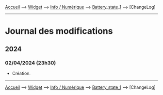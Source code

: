 <a href="{{site.url}}/documentation">Accueil</a> --> <a href="{{site.url}}/documentation/{{site.widget}}">Widget</a> --> <a href="{{site.url}}/documentation/{{site.widget}}/fr_FR/info/numeric">Info / Numérique</a> --> <a href="{{site.url}}/documentation/{{site.widget}}/fr_FR/info/numeric/battery_state_1">Battery_state_1</a> --> [ChangeLog]

--------------------

# Journal des modifications

     
## 2024

### 02/04/2024 (23h30)
  - Création.


-------------------------------

<a href="{{site.url}}/documentation">Accueil</a> --> <a href="{{site.url}}/documentation/{{site.widget}}">Widget</a> --> <a href="{{site.url}}/documentation/{{site.widget}}/fr_FR/info/numeric">Info / Numérique</a> --> <a href="{{site.url}}/documentation/{{site.widget}}/fr_FR/info/numeric/battery_state_1">Battery_state_1</a> --> [ChangeLog]